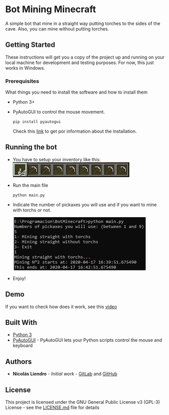 # Bot Mining Minecraft

A simple bot that mine in a straight way putting torches to the sides of the cave. Also, you can mine without putting torches.

## Getting Started

These instructions will get you a copy of the project up and running on your local machine for development and testing purposes. For now, this just works in Windows.

### Prerequisites

What things you need to install the software and how to install them

- Python 3+

- PyAutoGUI to control the mouse movement.
  ```
  pip install pyautogui
  ```
  Check this [link](https://pyautogui.readthedocs.io/en/latest/install.html) to get por information about the installation.

## Running the bot

- You have to setup your inventory like this:
  ![](pics/pickaxes.png)
  
- Run the main file
  ```
  python main.py
  ```
- Indicate the number of pickaxes you will use and if you want to mine with torchs or not.
  
  ![](pics/menu.png)

- Enjoy!
## Demo

If you want to check how does it work, see this [video](https://streamable.com/c7qs4x)

## Built With

* [Python 3](https://www.python.org/) 
* [PyAutoGUI](https://pyautogui.readthedocs.io/en/latest/index.html) - PyAutoGUI lets your Python scripts control the mouse and keyboard

## Authors

- **Nicolás Liendro** - _Initial work_ - [GitLab](https://gitlab.com/NicoLiendro14) and 
  [GitHub](https://github.com/NicoLiendro14)

## License

This project is licensed under the GNU General Public License v3 (GPL-3) License - see the [LICENSE.md](LICENSE.md) file for details
